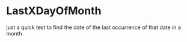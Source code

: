 # LastXDayOfMonth
just a quick test to find the date of the last occurrence of that date in a month
